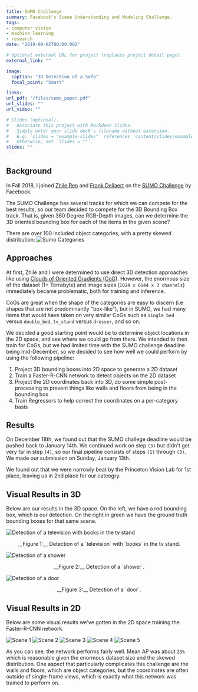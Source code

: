```yaml
---
title: SUMO Challenge
summary: Facebook's Scene Understanding and Modeling Challenge.
tags:
- computer vision
- machine learning
- research
date: "2019-09-02T00:00:00Z"

# Optional external URL for project (replaces project detail page).
external_link: ""

image:
  caption: "3D Detection of a Sofa"
  focal_point: "Smart"

links:
url_pdf: "/files/sumo_paper.pdf"
url_slides: ""
url_video: ""

# Slides (optional).
#   Associate this project with Markdown slides.
#   Simply enter your slide deck's filename without extension.
#   E.g. `slides = "example-slides"` references `content/slides/example-slides.md`.
#   Otherwise, set `slides = ""`.
slides: ""
---
```


## Background
In Fall 2018, I joined [Zhile Ren](http://cs.brown.edu/people/zr1/) and [Frank Dellaert]((https://www.cc.gatech.edu/~dellaert/FrankDellaert/Frank_Dellaert/Frank_Dellaert.html)) on the [SUMO Challenge](https://sumochallenge.org) by Facebook.

The SUMO Challenge has several tracks for which we can compete for the best results, so our team decided to compete for the 3D Bounding Box track. That is, given 360 Degree RGB-Depth images, can we determine the 3D oriented bounding box for each of the items in the given scene?

There are over 100 included object categories, with a pretty skewed distribution:
![Sumo Categories](/img/category_stats.png)

## Approaches
At first, Zhile and I were determined to use direct 3D detection approaches like using [Clouds of Oriented Gradients (CoG)](http://cs.brown.edu/people/zr1/publications/cvpr2016/cvpr2016.pdf). However, the enormous size of the dataset (1+ Terrabyte) and image sizes (`1024 x 6144 x 3 channels`) immediately became problematic, both for training and inference.

CoGs are great when the shape of the categories are easy to discern (i.e shapes that are not predominantly "box-like"), but in SUMO, we had many items that would have taken on very similar CoGs such as `single_bed` versus `double_bed`, `tv_stand` versus `dresser`, and so on.

We decided a good starting point would be to determine object locations in the 2D space, and see where we could go from there. We intended to then train for CoGs, but we had limited time with the SUMO challenge deadline being mid-December, so we decided to see how well we could perform by using the following pipeline:

1. Project 3D bounding boxes into 2D space to generate a 2D dataset
2. Train a Faster-R-CNN network to detect objects on the 2D dataset
3. Project the 2D coordinates back into 3D, do some simple post-processing to prevent things like walls and floors from being in the bounding box
4. Train Regressors to help correct the coordinates on a per-category basis


## Results
On December 18th, we found out that the SUMO challege deadline would be pushed back to January 14th. We continued work on step `(3)` but didn't get very far in step `(4)`, so our final pipeline consists of steps `(1)` through `(3)`. We made our submission on Sunday, January 13th.

We found out that we were narrowly beat by the Princeton Vision Lab for 1st place, leaving us in 2nd place for our cateogry.


## Visual Results in 3D
Below are our results in the 3D space. On the left, we have a red bounding box, which is our detection. On the right in green we have the ground truth bounding boxes for that same scene.

![Detection of a television  with books in the tv stand](/img/sumo/sumo_tv.png)
<center> __Figure 1:__ Detection of a `television`  with `books` in the tv stand. </center>

![Detection of a shower](/img/sumo/sumo_shower.png)
<center> __Figure 2:__ Detection of a `shower`. </center>

![Detection of a door](/img/sumo/sumo_door.png)
<center> __Figure 3:__ Detection of a `door`. </center>


## Visual Results in 2D
Below are some visual results we've gotten in the 2D space training the Faster-R-CNN network.

![Scene 1](/img/sumo/one.jpg)
![Scene 2](/img/sumo/two.jpg)
![Scene 3](/img/sumo/three.jpg)
![Scene 4](/img/sumo/four.jpg)
![Scene 5](/img/sumo/five.jpg)

As you can see, the network performs fairly well. Mean AP was about `23%` which is reasonable given the enormous dataset size and the skewed distribution. One aspect that particularly complicates this challenge are the walls and floors, which are object categories, but the coordinates are often outside of single-frame views, which is exactly what this network was trained to perform on.
